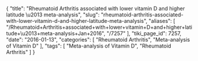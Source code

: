 {
    "title": "Rheumatoid Arthritis associated with lower vitamin D and higher latitude \u2013 meta-analysis",
    "slug": "rheumatoid-arthritis-associated-with-lower-vitamin-d-and-higher-latitude-meta-analysis",
    "aliases": [
        "/Rheumatoid+Arthritis+associated+with+lower+vitamin+D+and+higher+latitude+\u2013+meta-analysis+Jan+2016",
        "/7257"
    ],
    "tiki_page_id": 7257,
    "date": "2016-01-13",
    "categories": [
        "Rheumatoid Arthritis",
        "Meta-analysis of Vitamin D"
    ],
    "tags": [
        "Meta-analysis of Vitamin D",
        "Rheumatoid Arthritis"
    ]
}